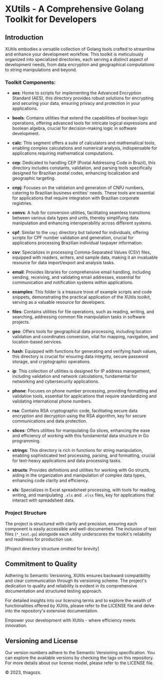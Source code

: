 
# XUtils - A Comprehensive Golang Toolkit for Developers

## Introduction

XUtils embodies a versatile collection of Golang tools crafted to streamline and enhance your development workflow. This toolkit is meticulously organized into specialized directories, each serving a distinct aspect of development needs, from data encryption and geographical computations to string manipulations and beyond.

### Toolkit Components:

- **aes**: Home to scripts for implementing the Advanced Encryption Standard (AES), this directory provides robust solutions for encrypting and securing your data, ensuring privacy and protection in your applications.

- **bools**: Contains utilities that extend the capabilities of boolean logic operations, offering advanced tools for intricate logical expressions and boolean algebra, crucial for decision-making logic in software development.

- **calc**: This segment offers a suite of calculators and mathematical tools, enabling complex calculations and numerical analysis, indispensable for applications requiring mathematical computations.

- **cep**: Dedicated to handling CEP (Postal Addressing Code in Brazil), this directory includes constants, validation, and parsing tools specifically designed for Brazilian postal codes, enhancing localization and geographic targeting.

- **cnpj**: Focuses on the validation and generation of CNPJ numbers, catering to Brazilian business entities' needs. These tools are essential for applications that require integration with Brazilian corporate registries.

- **convs**: A hub for conversion utilities, facilitating seamless transitions between various data types and units, thereby simplifying data manipulation and enhancing interoperability across different systems.

- **cpf**: Similar to the `cnpj` directory but tailored for individuals, offering scripts for CPF number validation and generation, crucial for applications processing Brazilian individual taxpayer information.

- **csv**: Specializes in processing Comma-Separated Values (CSV) files, equipped with readers, writers, and sample data, making it an invaluable resource for data import/export and analysis tasks.

- **email**: Provides libraries for comprehensive email handling, including sending, receiving, and validating email addresses, essential for communication and notification systems within applications.

- **examples**: This folder is a treasure trove of example scripts and code snippets, demonstrating the practical application of the XUtils toolkit, serving as a valuable resource for developers.

- **files**: Contains utilities for file operations, such as reading, writing, and searching, addressing common file manipulation tasks in software projects.

- **geo**: Offers tools for geographical data processing, including location validation and coordinates conversion, vital for mapping, navigation, and location-based services.

- **hash**: Equipped with functions for generating and verifying hash values, this directory is crucial for ensuring data integrity, secure password storage, and cryptographic operations.

- **ip**: This collection of utilities is designed for IP address management, including validation and network calculations, fundamental for networking and cybersecurity applications.

- **phone**: Focuses on phone number processing, providing formatting and validation tools, essential for applications that require standardizing and validating international phone numbers.

- **rsa**: Contains RSA cryptographic code, facilitating secure data encryption and decryption using the RSA algorithm, key for secure communications and data protection.

- **slices**: Offers utilities for manipulating Go slices, enhancing the ease and efficiency of working with this fundamental data structure in Go programming.

- **strings**: This directory is rich in functions for string manipulation, enabling sophisticated text processing, parsing, and formatting, crucial for text-heavy applications and data processing tasks.

- **structs**: Provides definitions and utilities for working with Go structs, aiding in the organization and manipulation of complex data types, enhancing code clarity and efficiency.

- **xls**: Specializes in Excel spreadsheet processing, with tools for reading, writing, and manipulating `.xls` and `.xlsx` files, key for applications that interact with spreadsheet data.

### Project Structure

The project is structured with clarity and precision, ensuring each component is easily accessible and well-documented. The inclusion of test files (`*_test.go`) alongside each utility underscores the toolkit's reliability and readiness for production use.

[Project directory structure omitted for brevity]

## Commitment to Quality

Adhering to Semantic Versioning, XUtils ensures backward compatibility and clear communication through its versioning scheme. The project's dedication to quality and reliability is evident in its comprehensive documentation and structured testing approach.

For detailed insights into our licensing terms and to explore the wealth of functionalities offered by XUtils, please refer to the LICENSE file and delve into the repository's extensive documentation.

Empower your development with XUtils - where efficiency meets innovation.

## Versioning and License

Our version numbers adhere to the Semantic Versioning specification. You can explore the available versions by checking the tags on this repository. For more details about our license model, please refer to the LICENSE file.

© 2023, thiagozs.
